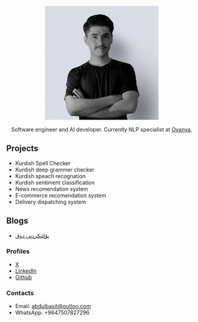 <p align="center">
<img src="./hamza.jpg" alt="Hamza X" style="height: 300px; width:300px;"/>
</p>

<p align="center">
Software engineer and AI developer. Currently NLP specialist at <a href="https://ovanya.com/">Ovanya</a>.
</p>

## Projects

- Kurdish Spell Checker
- Kurdish deep grammer checker
- Kurdish speach recognation
- Kurdish sentiment classification
- News recomendation system
- E-commerce recomendation system
- Delivery dispatching system

## Blogs
<ul dir="ltr">
  <li><a href="https://medium.com/@hamza_x98/پۆلێنکردنی-دەق-0d59fcebaa06">پۆلێنکردنی دەق</a></li>
</ul>

### Profiles
- [X](https://twitter.com/Hamza_X98)
- [LinkedIn](https://www.linkedin.com/in/abdulbasit-zahir/)
- [Github](https://github.com/abdulbaseet-zahir)

### Contacts
- Email: abdulbasit@outloo.com
- WhatsApp: +9647507827296

